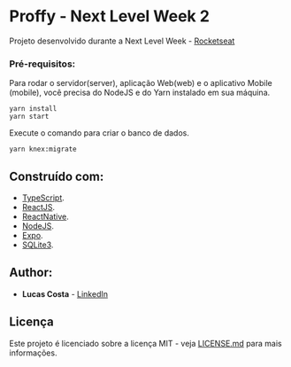 # Proffy - Next Level Week 2

Projeto desenvolvido durante a Next Level Week - [Rocketseat](https://rocketseat.com.br/)

### Pré-requisitos:

Para rodar o servidor(server), aplicação Web(web) e o aplicativo Mobile (mobile), você precisa do NodeJS e do Yarn instalado em sua máquina.

```
yarn install
yarn start
```

Execute o comando para criar o banco de dados.

```
yarn knex:migrate
```

## Construído com:

* [TypeScript](https://www.typescriptlang.org/).
* [ReactJS](https://pt-br.reactjs.org/).
* [ReactNative](https://reactnative.dev/).
* [NodeJS](https://nodejs.org/en/).
* [Expo](https://expo.io/).
* [SQLite3](https://www.sqlite.org/index.html).

## Author:

* **Lucas Costa** - [LinkedIn](https://www.linkedin.com/in/lucasjcosta/)

## Licença

Este projeto é licenciado sobre a licença MIT - veja [LICENSE.md](LICENSE.md) para mais informações.